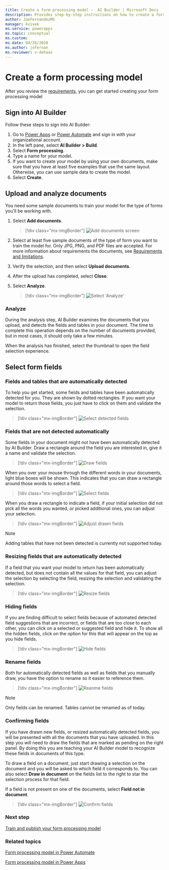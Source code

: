 ```yaml
---
title: Create a form processing model -  AI Builder | Microsoft Docs
description: Provides step-by-step instructions on how to create a form processing model in AI Builder.
author: JoeFernandezMS
manager: kvivek
ms.service: powerapps
ms.topic: conceptual
ms.custom: 
ms.date: 04/28/2020
ms.author: jofernan
ms.reviewer: v-dehaas
---
```


# Create a form processing model

After you review the [requirements](form-processing-model-requirements.md), you can get started creating your form processing model

## Sign into AI Builder

Follow these steps to sign into AI Builder:
1. Go to [Power Apps](https://make.powerapps.com/) or [Power Automate](https://flow.microsoft.com/signin) and sign in with your organizational account.
1. In the left pane, select **AI Builder > Build**.
1. Select **Form processing**.
1. Type a name for your model.
1. If you want to create your model by using your own documents, make sure that you have at least five examples that use the same layout. Otherwise, you can use sample data to create the model.
1. Select **Create**.


## Upload and analyze documents

You need some sample documents to train your model for the type of forms you'll be working with.

1. Select **Add documents**.
 
   > [!div class="mx-imgBorder"]
   > ![Add documents screen](media/form-add-documents.png "Add documents screen")

1. Select at least five sample documents of the type of form you want to train the model for. Only JPG, PNG, and PDF files are accepted. For more information about requirements the documents, see [Requirements and limitations](form-processing-model-requirements.md).
1. Verify the selection, and then select **Upload documents**.
1. After the upload has completed, select **Close**.
1. Select **Analyze**.

   > [!div class="mx-imgBorder"]
   > ![Select 'Analyze'](media/form-analyze.png "Select 'Analyze'")


### Analyze

During the analysis step, AI Builder examines the documents that you upload, and detects the fields and tables in your document. The time to complete this operation depends on the number of documents provided, but in most cases, it should only take a few minutes.

When the analysis has finished, select the thumbnail to open the field selection experience.

## Select form fields

### Fields and tables that are automatically detected

To help you get started, some fields and tables have been automatically detected for you. They are shown by dotted rectangles. If you want your model to return those fields, you just have to click on them and validate the selection. 

   > [!div class="mx-imgBorder"]
   > ![Select detected fields](media/form-processing-detected-fields.gif "Select detected fields")

### Fields that are not detected automatically

Some fields in your document might not have been automatically detected by AI Builder. Draw a rectangle around the field you are interested in, give it a name and validate the selection. 

   > [!div class="mx-imgBorder"]
   > ![Draw fields](media/form-processing-undetected-fields.gif "Draw fields")

When you over your mouse through the different words in your documents, light blue boxes will be shown. This indicates that you can draw a rectangle around those words to select a field.

   > [!div class="mx-imgBorder"]
   > ![Select fields](media/form-select-fields.png "Select fields")

When you draw a rectangle to indicate a field, if your initial selection did not pick all the words you wanted, or picked additional ones, you can adjust your selection.

   > [!div class="mx-imgBorder"]
   > ![Adjust drawn fields](media/form-processing-undetected-fields-2.gif "Adjust drawn fields")

> [!NOTE] 
> Adding tables that have not been detected is currently not supported today.

### Resizing fields that are automatically detected

If a field that you want your model to return has been automatically detected, but does not contain all the values for that field, you can adjust the selection by selecting the field, resizing the selection and validating the selection.

   > [!div class="mx-imgBorder"]
   > ![Resize fields](media/form-processing-resize-selection.gif "Resize fields")

### Hiding fields

If you are finding difficult to select fields because of automated detected field suggestions that are incorrect, or fields that are too close to each other, you can click on a selected or suggested field and hide it. To show all the hidden fields, click on the option for this that will appear on the top as you hide fields. 

   > [!div class="mx-imgBorder"]
   > ![Hide fields](media/form-processing-hide-fields.gif "Hide fields")

### Rename fields

Both for automatically detected fields as well as fields that you manually draw, you have the option to rename so it easier to reference them.

   > [!div class="mx-imgBorder"]
   > ![Reanme fields](media/form-processing-rename.gif "Rename fields")

> [!NOTE] 
> Only fields can be renamed. Tables cannot be renamed as of today.

### Confirming fields

If you have drawn new fields, or resized automatically detected fields, you will be presented with all the documents that you have uploaded. In this step you will need to draw the fields that are marked as pending on the right panel. By doing this you are teaching your AI Builder model to recognize these fields in documents of this type.

To draw a field on a document, just start drawing a selection on the document and you will be asked to which field it corresponds to. You can also select **Draw in document** on the fields list to the right to star the selection process for that field.

If a field is not present on one of the documents, select **Field not in document**. 

   > [!div class="mx-imgBorder"]
   > ![Confirm fields](media/form-processing-confirm-fields.gif "Confirm fields")

### Next step

[Train and publish your form processing model](form-processing-train.md)

### Related topics

[Form processing model in Power Automate](form-processing-model-in-flow.md)

[Form processing model in Power Apps](form-processor-component-in-powerapps.md)
